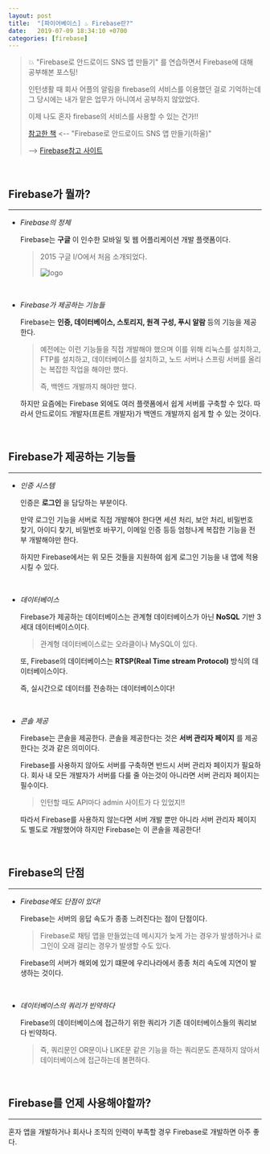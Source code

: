 ```yaml
---
layout: post
title:  "[파이어베이스] ♨️ Firebase란?"
date:   2019-07-09 18:34:10 +0700
categories: [firebase]
---
```


> 💥 "Firebase로 안드로이드 SNS 앱 만들기" 를 연습하면서 Firebase에 대해 공부해본 포스팅!
>
> 인턴생활 때 회사 어플의 알림을 firebase의 서비스를 이용했던 걸로 기억하는데 그 당시에는 내가 맡은 업무가 아니여서 공부하지 않았었다.
>
> 이제 나도 혼자 firebase의 서비스를 사용할 수 있는 건가!!
>
> [참고한 책](http://www.yes24.com/Product/goods/62495788) <-- "Firebase로 안드로이드 SNS 앱 만들기(하울)"
>
> --> [Firebase참고 사이트](https://firebase.google.com/docs/android/setup)

<br>

## Firebase가 뭘까?
---

- _Firebase의 정체_

	Firebase는 __구글__ 이 인수한 모바일 및 웹 어플리케이션 개발 플랫폼이다.

	> 2015 구글 I/O에서 처음 소개되었다.
	>
	> ![logo](https://user-images.githubusercontent.com/31889335/60893785-81ee8080-a29c-11e9-8a5c-78020d694057.png)


	<br>

- _Firebase가 제공하는 기능들_

	Firebase는 __인증, 데이터베이스, 스토리지, 원격 구성, 푸시 알람__ 등의 기능을 제공한다.

	> 예전에는 이런 기능들을 직접 개발해야 했으며 이를 위해 리눅스를 설치하고, FTP를 설치하고, 데이터베이스를 설치하고, 노드 서버나 스프링 서버를 올리는 복잡한 작업을 해야만 했다.
	>
	> 즉, 백엔드 개발까지 해야만 했다.

	하지만 요즘에는 Firebase 외에도 여러 플랫폼에서 쉽게 서버를 구축할 수 있다. 따라서 안드로이드 개발자(프론트 개발자)가 백엔드 개발까지 쉽게 할 수 있는 것이다.

	<br>

## Firebase가 제공하는 기능들
---

- _인증 시스템_

	인증은 __로그인__ 을 담당하는 부분이다. 
	
	만약 로그인 기능을 서버로 직접 개발해야 한다면 세션 처리, 보안 처리, 비밀번호 찾기, 아이디 찾기, 비밀번호 바꾸기, 이메일 인증 등등 엄청나게 복잡한 기능을 전부 개발해야만 한다.

	하지만 Firebase에서는 위 모든 것들을 지원하여 쉽게 로그인 기능을 내 앱에 적용시킬 수 있다.

	<br>

- _데이터베이스_

	Firebase가 제공하는 데이터베이스는 관계형 데이터베이스가 아닌 __NoSQL__ 기반 3세대 데이터베이스이다.

	> 관계형 데이터베이스로는 오라클이나 MySQL이 있다.

	또, Firebase의 데이터베이스는 __RTSP(Real Time stream Protocol)__ 방식의 데이터베이스이다.

	즉, 실시간으로 데이터를 전송하는 데이터베이스이다!

	<br>

- _콘솔 제공_

	Firebase는 콘솔을 제공한다. 콘솔을 제공한다는 것은 __서버 관리자 페이지__ 를 제공한다는 것과 같은 의미이다.

	Firebase를 사용하지 않아도 서버를 구축하면 반드시 서버 관리자 페이지가 필요하다. 회사 내 모든 개발자가 서버를 다룰 줄 아는것이 아니라면 서버 관리자 페이지는 필수이다.

	> 인턴할 때도 API마다 admin 사이트가 다 있었지!!

	따라서 Firebase를 사용하지 않는다면 서버 개발 뿐만 아니라 서버 관리자 페이지도 별도로 개발했어야 하지만 Firebase는 이 콘솔을 제공한다!

	<br>

## Firebase의 단점
---

- _Firebase에도 단점이 있다!_

	Firebase는 서버의 응답 속도가 종종 느려진다는 점이 단점이다.

	> Firebase로 채팅 앱을 만들었는데 메시지가 늦게 가는 경우가 발생하거나 로그인이 오래 걸리는 경우가 발생할 수도 있다.

	Firebase의 서버가 해외에 있기 떄문에 우리나라에서 종종 처리 속도에 지연이 발생하는 것이다.

	<br>

- _데이터베이스의 쿼리가 빈약하다_

	Firebase의 데이터베이스에 접근하기 위한 쿼리가 기존 데이터베이스들의 쿼리보다 빈약하다.

	> 즉, 쿼리문인 OR문이나 LIKE문 같은 기능을 하는 쿼리문도 존재하지 않아서 데이터베이스에 접근하는데 불편하다.

	<br>

## Firebase를 언제 사용해야할까?
---

혼자 앱을 개발하거나 회사나 조직의 인력이 부족할 경우 Firebase로 개발하면 아주 좋다.
